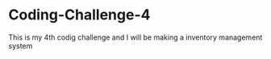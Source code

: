 # Coding-Challenge-4
This is my 4th codig challenge and I will be making a inventory management system
